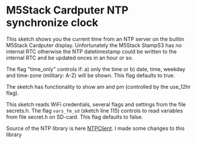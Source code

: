 # M5Stack Cardputer NTP synchronize clock

This sketch shows you the current time from an NTP server on the builtin M5Stack Cardputer display.
Unfortunately the M5Stack StampS3 has no internal RTC otherwise the NTP datetimestamp could be
written to the internal RTC and be updated onces in an hour or so.

The flag "time_only" controls if:
a) only the time or 
b) date, time, weekday and time-zone (military: A-Z) will be shown.
This flag defaults to true.

The sketch has functionality to show am and pm (controlled by the use_12hr flag).

This sketch reads WiFi credentials, several flags and settings from the file secrets.h.
The flag ```vars_fm_sd``` (sketch line 115) controls to read variables from file secret.h on SD-card. 
This flag defaults to false.

Source of the NTP library is here [NTPClient](https://github.com/taranais/NTPClient).
I made some changes to this library
